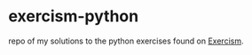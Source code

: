 # exercism-python
repo of my solutions to the python exercises found on [Exercism](https://exercism.io).
